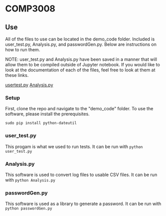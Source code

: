 # COMP3008

## Use

All of the files to use can be located in the demo_code folder. Included is user_test.py, Analysis.py, and passwordGen.py. Below are instructions on how to run them.

NOTE: user_test.py and Analysis.py have been saved in a manner that will allow them to be compiled outside of Jupyter notebook. If you would like to look at the documentation of each of the files, feel free to look at them at these links.

[usertest.py](https://nbviewer.jupyter.org/github/angelonfira/COMP3008/blob/master/server/user_test.ipynb?flush_cache=true)
[Analysis.py](https://nbviewer.jupyter.org/github/angelonfira/COMP3008/blob/master/analysis/Analysis.ipynb?flush_cache=true)


### Setup
First, clone the repo and navigate to the "demo_code" folder.
To use the software, please install the prerequisites.

```
sudo pip install python-dateutil
```

### user_test.py

This progam is what we used to run tests. It can be run with
`python user_test.py`

### Analysis.py

This software is used to convert log files to usable CSV files. It can be run with
`python Analysis.py`

### passwordGen.py

This software is used as a library to generate a password. It can be run with
`python passwordGen.py`